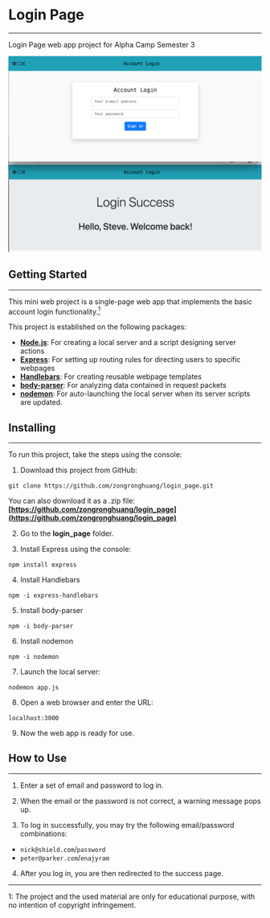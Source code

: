 # Login Page
---
Login Page web app project for Alpha Camp Semester 3

![Demo](/Demo.png)

## Getting Started
---
This mini web project is a single-page web app that implements the basic account login functionality.[<sup>1</sup>](#1)

This project is established on the following packages:

+ **[Node.js](https://nodejs.org/en/)**: For creating a local server and a script designing server actions
+ **[Express](https://expressjs.com/)**: For setting up routing rules for directing users to specific webpages
+ **[Handlebars](https://www.npmjs.com/package/express-handlebars)**: For creating reusable webpage templates
+ **[body-parser](https://www.npmjs.com/package/body-parser)**: For analyzing data contained in request packets
+ **[nodemon](https://www.npmjs.com/package/nodemon)**: For auto-launching the local server when its server scripts are updated.

## Installing
---
To run this project, take the steps using the console:

1. Download this project from GitHub:
```
git clone https://github.com/zongronghuang/login_page.git
``` 
You can also download it as a .zip file:
**[https://github.com/zongronghuang/login_page](https://github.com/zongronghuang/login_page)**

2. Go to the **login_page** folder.

3. Install Express using the console:
```
npm install express
```

4. Install Handlebars
```
npm -i express-handlebars
```

5. Install body-parser
```
npm -i body-parser
```

6. Install nodemon
```
npm -i nodemon
```

7. Launch the local server:
```
nodemon app.js
```

8. Open a web browser and enter the URL:
```
localhost:3000
```

9. Now the web app is ready for use.

## How to Use
---
1. Enter a set of email and password to log in.

2. When the email or the password is not correct, a warning message pops up.

3. To log in successfully, you may try the following email/password combinations:

+ `nick@shield.com`/`password`
+ `peter@parker.com`/`enajyram`

4. After you log in, you are then redirected to the success page.


---
<a class="anchor" id="1">1</a>: The project and the used material are only for educational purpose, with no intention of copyright infringement.